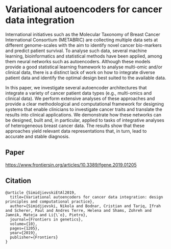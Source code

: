 # Variational autoencoders for cancer data integration

International initiatives such as the Molecular Taxonomy of Breast Cancer International Consortium (METABRIC) are collecting multiple data sets at different genome-scales with the aim to identify novel cancer bio-markers and predict patient survival. To analyse such data, several machine learning, bioinformatics and statistical methods have been applied, among them neural networks such as autoencoders. Although these models provide a good statistical learning framework to analyse multi-omic and/or clinical data, there is a distinct lack of work on how to integrate diverse patient data and identify the optimal design best suited to the available data. 

In this paper, we investigate several autoencoder architectures that integrate a variety of cancer patient data types (e.g., multi-omics and clinical data). We perform extensive analyses of these approaches and provide a clear methodological and computational framework for designing systems that enable clinicians to investigate cancer traits and translate the results into clinical applications. We demonstrate how these networks can be designed, built and, in particular, applied to tasks of integrative analyses of heterogeneous breast cancer data. The results show that these approaches yield relevant data representations that, in turn, lead to accurate and stable diagnosis. 

## Paper
https://www.frontiersin.org/articles/10.3389/fgene.2019.01205

## Citation 
```
@article {SimidjievskiEtAl2019,
  title={Variational autoencoders for cancer data integration: design principles and computational practice},
  author={Simidjievski, Nikola and Bodnar, Cristian and Tariq, Ifrah and Scherer, Paul and Andres Terre, Helena and Shams, Zohreh and Jamnik, Mateja and Li{\`o}, Pietro},
  journal={Frontiers in genetics},
  volume={10},
  pages={1205},
  year={2019},
  publisher={Frontiers}
}
```
